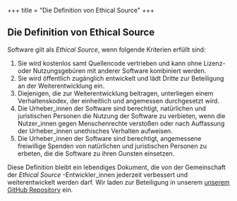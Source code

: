 +++
title = "Die Definition von Ethical Source"
+++

## Die Definition von Ethical Source

Software gilt als _Ethical Source_, wenn folgende Kriterien erfüllt sind:

1. Sie wird kostenlos samt Quellencode vertrieben und kann ohne Lizenz- oder Nutzungsgebüren mit anderer Software kombiniert werden.
1. Sie wird öffentlich zugänglich entwickelt und lädt Dritte zur Beteiligung an der Weiterentwicklung ein.
1. Diejenigen, die zur Weiterentwicklung beitragen, unterliegen einem Verhaltenskodex, der einheitlich und angemessen durchgesetzt wird.
1. Die Urheber_innen der Software sind berechtigt, natürlichen und juristischen Personen die Nutzung der Software zu verbieten, wenn die Nutzer_innen gegen Menschenrechte verstoßen oder nach Auffassung der Urheber_innen unethisches Verhalten aufweisen.
1. Die Urheber_innen der Software sind berechtigt, angemessene freiwillige Spenden von natürlichen und juristischen Personen zu erbeten, die die Software zu ihren Gunsten einsetzen.

Diese Definition bleibt ein lebendiges Dokument, die von der Gemeinschaft der _Ethical Source_ -Entwickler_innen jederzeit verbessert und weiterentwickelt werden darf. Wir laden zur Beteiligung in unserem [unserem GitHub Repository](https://github.com/ContributorCovenant/ethicalsource "Quellcode der Definition von Ethical Source") ein.
